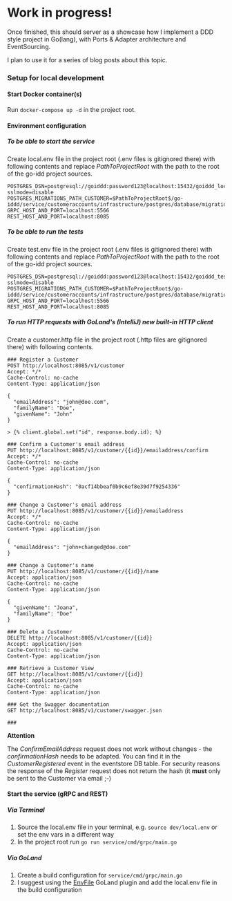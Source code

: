 # Work in progress!

Once finished, this should server as a showcase how I implement a DDD style project in Go(lang),
with Ports & Adapter architecture and EventSourcing.

I plan to use it for a series of blog posts about this topic.

### Setup for local development

#### Start Docker container(s)

Run `docker-compose up -d` in the project root.

#### Environment configuration

##### To be able to start the service

Create local.env file in the project root (.env files is gitignored there) with following contents and replace
$PathToProjectRoot$ with the path to the root of the go-idd project sources.

```
POSTGRES_DSN=postgresql://goiddd:password123@localhost:15432/goiddd_local?sslmode=disable
POSTGRES_MIGRATIONS_PATH_CUSTOMER=$PathToProjectRoot$/go-iddd/service/customeraccounts/infrastructure/postgres/database/migrations
GRPC_HOST_AND_PORT=localhost:5566
REST_HOST_AND_PORT=localhost:8085
```

##### To be able to run the tests

Create test.env file in the project root (.env files is gitignored there) with following contents and replace
$PathToProjectRoot$ with the path to the root of the go-idd project sources.

```
POSTGRES_DSN=postgresql://goiddd:password123@localhost:15432/goiddd_test?sslmode=disable
POSTGRES_MIGRATIONS_PATH_CUSTOMER=$PathToProjectRoot$/go-iddd/service/customeraccounts/infrastructure/postgres/database/migrations
GRPC_HOST_AND_PORT=localhost:5566
REST_HOST_AND_PORT=localhost:8085
```

##### To run HTTP requests with GoLand's (IntelliJ) new built-in HTTP client

Create a customer.http file in the project root (.http files are gitignored there) with following contents.

```
### Register a Customer
POST http://localhost:8085/v1/customer
Accept: */*
Cache-Control: no-cache
Content-Type: application/json

{
  "emailAddress": "john@doe.com",
  "familyName": "Doe",
  "givenName": "John"
}

> {% client.global.set("id", response.body.id); %}

### Confirm a Customer's email address
PUT http://localhost:8085/v1/customer/{{id}}/emailaddress/confirm
Accept: */*
Cache-Control: no-cache
Content-Type: application/json

{
  "confirmationHash": "0acf14bbeaf0b9c6ef8e39d7f9254336"
}

### Change a Customer's email address
PUT http://localhost:8085/v1/customer/{{id}}/emailaddress
Accept: */*
Cache-Control: no-cache
Content-Type: application/json

{
  "emailAddress": "john+changed@doe.com"
}

### Change a Customer's name
PUT http://localhost:8085/v1/customer/{{id}}/name
Accept: application/json
Cache-Control: no-cache
Content-Type: application/json

{
  "givenName": "Joana",
  "familyName": "Doe"
}

### Delete a Customer
DELETE http://localhost:8085/v1/customer/{{id}}
Accept: application/json
Cache-Control: no-cache
Content-Type: application/json

### Retrieve a Customer View
GET http://localhost:8085/v1/customer/{{id}}
Accept: application/json
Cache-Control: no-cache
Content-Type: application/json

### Get the Swagger documentation
GET http://localhost:8085/v1/customer/swagger.json

###
```

**Attention**

The *ConfirmEmailAddress* request does not work without changes - the *confirmationHash* needs to be adapted.
You can find it in the *CustomerRegistered* event in the eventstore DB table.
For security reasons the response of the *Register* request does not return the hash (it **must** only be sent to the Customer via email ;-)

#### Start the service (gRPC and REST)

##### Via Terminal

1) Source the local.env file in your terminal, e.g. `source dev/local.env` or set the env vars in a different way
2) In the project root run `go run service/cmd/grpc/main.go`

##### Via GoLand

1) Create a build configuration for `service/cmd/grpc/main.go`
2) I suggest using the [EnvFile](https://plugins.jetbrains.com/plugin/7861-envfile) GoLand plugin
and add the local.env file in the build configuration
